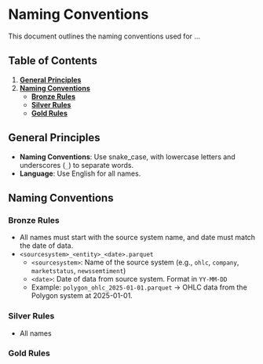 # Naming Conventions

This document outlines the naming conventions used for ...

## Table of Contents

1. [**General Principles**](#general-principles)
2. [**Naming Conventions**](#naming-conventions)
    - [**Bronze Rules**](bronze-rules)
    - [**Silver Rules**](silver-rules)
    - [**Gold Rules**](gold-rules)


## General Principles
- **Naming Conventions**: Use snake_case, with lowercase letters and underscores (`_`) to separate words.
- **Language**: Use English for all names.

## Naming Conventions
### Bronze Rules
- All names must start with the source system name, and date must match the date of data.
- `<sourcesystem>_<entity>_<date>.parquet`
    - `<sourcesystem>`: Name of the source system (e.g., `ohlc`, `company`, `marketstatus`, `newssemtiment`)
    - `<date>`: Date of data from source system. Format in `YY-MM-DD`
    - Example: `polygon_ohlc_2025-01-01.parquet` -> OHLC data from the Polygon system at 2025-01-01.

### Silver Rules
- All names 

### Gold Rules 
